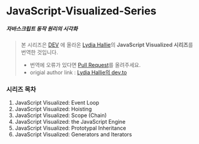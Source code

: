 # JavaScript-Visualized-Series

##### 자바스크립트 동작 원리의 시각화

> 본 시리즈은 [DEV](https://dev.to/) 에 올라온 [Lydia Hallie](https://github.com/lydiahallie)의 **JavaScript Visualized 시리즈**를 번역한 것입니다.
>
> - 번역에 오류가 있다면 [Pull Request](https://github.com/wlsdud2194/JavaScript-Visualized-Series/pulls)를 올려주세요.
> - origial author link : [Lydia Hallie의 dev.to](https://dev.to/lydiahallie)

### 시리즈 목차
1. JavaScript Visualized: Event Loop
2. JavaScript Visualized: Hoisting
3. JavaScript Visualized: Scope (Chain)
4. JavaScript Visualized: the JavaScript Engine
5. JavaScript Visualized: Prototypal Inheritance
6. JavaScript Visualized: Generators and Iterators
